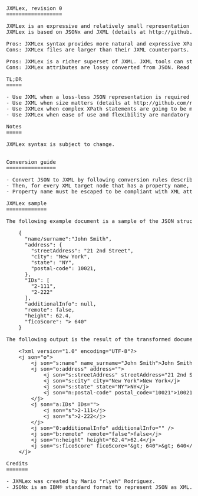 <pre>
JXMLex, revision 0
==================

JXMLex is an expressive and relatively small representation of JSON in XML, so data can be reused with XML tools.
JXMLex is based on JSONx and JXML (details at http://github.com/r-lyeh/JXML). 

Pros: JXMLex syntax provides more natural and expressive XPath queries by adding attributes and duplicating information.
Cons: JXMLex files are larger than their JXML counterparts.

Pros: JXMLex is a richer superset of JXML. JXML tools can still parse JXMLex files.
Cons: JXMLex attributes are lossy converted from JSON. Read @son attribute to retrieve original name instead.

TL;DR
=====

- Use JXML when a loss-less JSON representation is required (details at http://github.com/r-lyeh/JXML).
- Use JXML when size matters (details at http://github.com/r-lyeh/JXML).
- Use JXMLex when complex XPath statements are going to be made (see details below).
- Use JXMLex when ease of use and flexibility are mandatory (see details below).

Notes
=====

JXMLex syntax is subject to change.


Conversion guide
================

- Convert JSON to JXML by following conversion rules described at JXML reference document (details at http://github.com/r-lyeh/JXML).
- Then, for every XML target node that has a property name, add an attribute whereas propertyname="text()".
- Property name must be escaped to be compliant with XML attribute naming: all invalid characters are escaped to underscore characters.

JXMLex sample
=============

The following example document is a sample of the JSON structure.

    {
      "name/surname":"John Smith",
      "address": {
        "streetAddress": "21 2nd Street",
        "city": "New York",
        "state": "NY",
        "postal-code": 10021,
      },
      "IDs": [
        "2-111",
        "2-222"
      ],
      "additionalInfo": null,
      "remote": false,
      "height": 62.4,
      "ficoScore": "&gt; 640"
    }

The following output is the result of the transformed document to JXMLex.

    &lt;?xml version="1.0" encoding="UTF-8"?&gt;
    &lt;j son="o"&gt;
        &lt;j son="s:name" name_surname="John Smith"&gt;John Smith&lt;/j&gt;
        &lt;j son="o:address" address=""&gt;
            &lt;j son="s:streetAddress" streetAddress="21 2nd Street"&gt;21 2nd Street&lt;/j&gt;
            &lt;j son="s:city" city="New York"&gt;New York&lt;/j&gt;
            &lt;j son="s:state" state="NY"&gt;NY&lt;/j&gt;
            &lt;j son="n:postal-code" postal_code="10021"&gt;10021&lt;/j&gt;
        &lt;/j&gt;
        &lt;j son="a:IDs" IDs=""&gt;
            &lt;j son="s"&gt;2-111&lt;/j&gt;
            &lt;j son="s"&gt;2-222&lt;/j&gt;
        &lt;/j&gt;
        &lt;j son="0:additionalInfo" additionalInfo="" /&gt;
        &lt;j son="b:remote" remote="false"&gt;false&lt;/j&gt;
        &lt;j son="n:height" height="62.4"&gt;62.4&lt;/j&gt;
        &lt;j son="s:ficoScore" ficoScore="&amp;gt; 640"&gt;&amp;gt; 640&lt;/j&gt;
    &lt;/j&gt;

Credits
=======

- JXMLex was created by Mario "rlyeh" Rodriguez.
- JSONx is an IBM® standard format to represent JSON as XML.
</pre>
